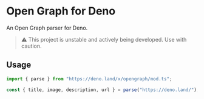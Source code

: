 # Open Graph for Deno

An Open Graph parser for Deno.

> ⚠️ This project is unstable and actively being developed. Use with caution.

## Usage

```ts
import { parse } from "https://deno.land/x/opengraph/mod.ts";

const { title, image, description, url } = parse("https://deno.land/");
```

